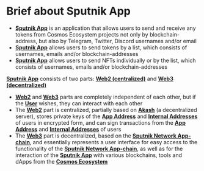 # Brief about Sputnik App

* [**Sputnik App**](../glossary-of-terms-and-scheme/sputnik-app.md) is an application that allows users to send and receive any tokens from Cosmos Ecosystem projects not only by blockchain-address, but also by Telegram, Twitter, Discord usernames and/or email&#x20;
* [**Sputnik App**](../glossary-of-terms-and-scheme/sputnik-app.md) allows users to send tokens by a list, which consists of usernames, emails and/or blockchain-addresses&#x20;
* [**Sputnik App**](../glossary-of-terms-and-scheme/sputnik-app.md) allows users to send NFTs individually or by the list, which consists of usernames, emails and/or blockchain-addresses&#x20;

[**Sputnik App**](../glossary-of-terms-and-scheme/sputnik-app.md) consists of two parts: [**Web2 (centralized)**](web2-functionality/) and [**Web3 (decentralized)**](web3-functionality/)&#x20;

* [**Web2**](web2-functionality/) and [**Web3**](web3-functionality/) parts are completely independent of each other, but if the [**User**](../glossary-of-terms-and-scheme/user.md) wishes, they can interact with each other&#x20;
* The [**Web2**](web2-functionality/) part is centralized, partially based on [**Akash**](https://akash.network/) (a decentralized server), stores private keys of the [**App Address**](../glossary-of-terms-and-scheme/app-address.md) and [**Internal Addresses**](../glossary-of-terms-and-scheme/internal-address.md) of users in encrypted form, and can sign transactions from the [**App Address**](../glossary-of-terms-and-scheme/app-address.md) and [**Internal Addresses**](../glossary-of-terms-and-scheme/internal-address.md) of users
* The [**Web3**](web3-functionality/) part is decentralized, based on the [**Sputnik Network App-chain**](../glossary-of-terms-and-scheme/sputnik-network-app-chain.md), and essentially represents a user interface for easy access to the functionality of the [**Sputnik Network App-chain**](../glossary-of-terms-and-scheme/sputnik-network-app-chain.md), as well as for the interaction of the [**Sputnik App**](./) with various blockchains, tools and dApps from the [**Cosmos Ecosystem**](../glossary-of-terms-and-scheme/cosmos-ecosystem.md)
